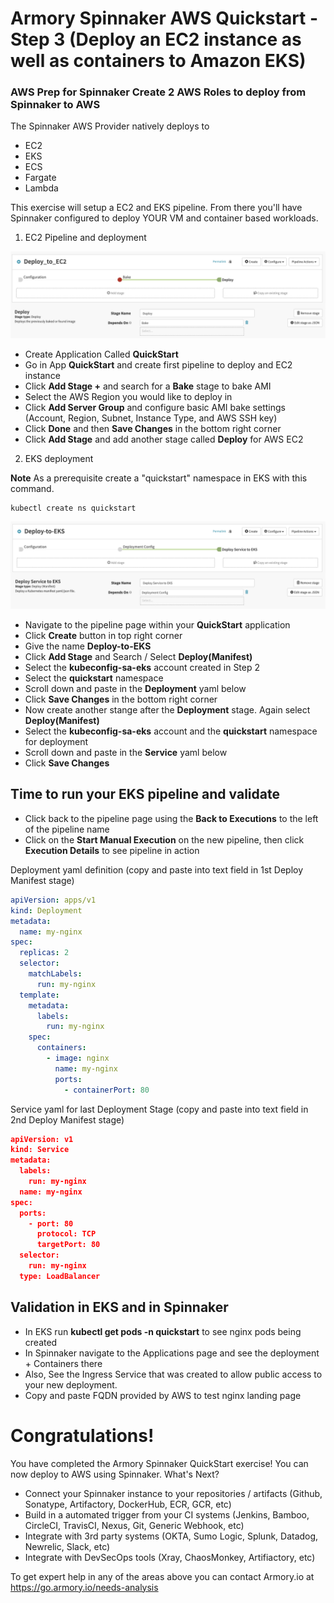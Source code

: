 # Armory Spinnaker AWS Quickstart - Step 3 (Deploy an EC2 instance as well as containers to Amazon EKS)

### AWS Prep for Spinnaker Create 2 AWS Roles to deploy from Spinnaker to AWS

The Spinnaker AWS Provider natively deploys to 

- EC2
- EKS
- ECS
- Fargate
- Lambda

This exercise will setup a EC2 and EKS pipeline.  From there you'll have Spinnaker configured to deploy YOUR VM and container based workloads.


1. EC2 Pipeline and deployment

![No CREATE Permission](/Deploy-to-EC2.png)

- Create Application Called **QuickStart**
- Go in App **QuickStart** and create first pipeline to deploy and EC2 instance
- Click **Add Stage +** and search for a **Bake** stage to bake AMI
- Select the AWS Region you would like to deploy in
- Click **Add Server Group** and configure basic AMI bake settings (Account, Region, Subnet, Instance Type, and AWS SSH key)
- Click **Done** and then **Save Changes** in the bottom right corner
- Click **Add Stage** and add another stage called **Deploy** for AWS EC2

2. EKS deployment 

**Note** As a prerequisite create a "quickstart" namespace in EKS with this command.

```code 
kubectl create ns quickstart
```

![No CREATE Permission](/Deploy-Service-EKS.png)

- Navigate to the pipeline page within your **QuickStart** application
- Click **Create** button in top right corner
- Give the name **Deploy-to-EKS** 
- Click **Add Stage** and Search / Select **Deploy(Manifest)** 
- Select the **kubeconfig-sa-eks** account created in Step 2
- Select the **quickstart** namespace
- Scroll down and paste in the **Deployment** yaml below
- Click **Save Changes** in the bottom right corner
- Now create another stange after the **Deployment** stage.  Again select **Deploy(Manifest)**
- Select the **kubeconfig-sa-eks** account and the **quickstart** namespace for deployment
- Scroll down and paste in the **Service** yaml below
- Click **Save Changes** 

## Time to run your EKS pipeline and validate

- Click back to the pipeline page using the **Back to Executions** to the left of the pipeline name
- Click on the **Start Manual Execution** on the new pipeline, then click **Execution Details** to see pipeline in action

Deployment yaml definition (copy and paste into text field in 1st Deploy Manifest stage)

```yaml 
apiVersion: apps/v1
kind: Deployment
metadata:
  name: my-nginx
spec:
  replicas: 2
  selector:
    matchLabels:
      run: my-nginx
  template:
    metadata:
      labels:
        run: my-nginx
    spec:
      containers:
        - image: nginx
          name: my-nginx
          ports:
            - containerPort: 80
```

Service yaml for last Deployment Stage (copy and paste into text field in 2nd Deploy Manifest stage)

``` json
apiVersion: v1
kind: Service
metadata:
  labels:
    run: my-nginx
  name: my-nginx
spec:
  ports:
    - port: 80
      protocol: TCP
      targetPort: 80
  selector:
    run: my-nginx
  type: LoadBalancer
```
## Validation in EKS and in Spinnaker

- In EKS run **kubectl get pods -n quickstart** to see nginx pods being created
- In Spinnaker navigate to the Applications page and see the deployment + Containers there
- Also, See the Ingress Service that was created to allow public access to your new deployment.
- Copy and paste FQDN provided by AWS to test nginx landing page

# Congratulations!

You have completed the Armory Spinnaker QuickStart exercise!  You can now deploy to AWS using Spinnaker.  What's Next?

- Connect your Spinnaker instance to your repositories / artifacts (Github, Sonatype, Artifactory, DockerHub, ECR, GCR, etc)
- Build in a automated trigger from your CI systems (Jenkins, Bamboo, CircleCI, TravisCI, Nexus, Git, Generic Webhook, etc)
- Integrate with 3rd party systems (OKTA, Sumo Logic, Splunk, Datadog, Newrelic, Slack, etc)
- Integrate with DevSecOps tools (Xray, ChaosMonkey, Artifiactory, etc)

To get expert help in any of the areas above you can contact Armory.io at https://go.armory.io/needs-analysis

